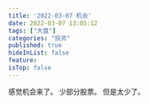 ```yaml
---
title: '2022-03-07 机会'
date: 2022-03-07 13:05:12
tags: ["大盘"]
categories: "投资"
published: true
hideInList: false
feature: 
isTop: false
---
```

感觉机会来了。
少部分股票。
但是太少了。
<!-- more -->

